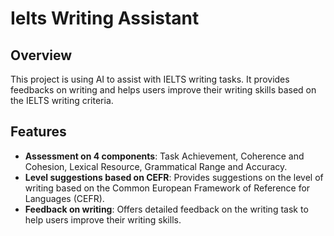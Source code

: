 # Ielts Writing Assistant

## Overview
This project is using AI to assist with IELTS writing tasks. It provides feedbacks on writing
and helps users improve their writing skills based on the IELTS writing criteria.

## Features
- **Assessment on 4 components**: Task Achievement, Coherence and Cohesion, Lexical Resource, Grammatical Range and Accuracy.
- **Level suggestions based on CEFR**: Provides suggestions on the level of writing based on the Common European Framework of Reference for Languages (CEFR).
- **Feedback on writing**: Offers detailed feedback on the writing task to help users improve their writing skills.